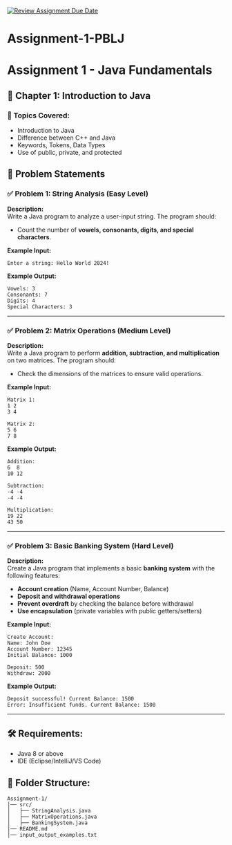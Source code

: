 [![Review Assignment Due Date](https://classroom.github.com/assets/deadline-readme-button-22041afd0340ce965d47ae6ef1cefeee28c7c493a6346c4f15d667ab976d596c.svg)](https://classroom.github.com/a/tQliWpxR)
# Assignment-1-PBLJ
# Assignment 1 - Java Fundamentals

## 📖 Chapter 1: Introduction to Java

### 🔹 Topics Covered:
- Introduction to Java
- Difference between C++ and Java
- Keywords, Tokens, Data Types
- Use of public, private, and protected

## 📝 Problem Statements

### ✅ Problem 1: String Analysis (Easy Level)
**Description:**  
Write a Java program to analyze a user-input string. The program should:
- Count the number of **vowels, consonants, digits, and special characters**.

**Example Input:**
```
Enter a string: Hello World 2024!
```
**Example Output:**
```
Vowels: 3
Consonants: 7
Digits: 4
Special Characters: 3
```

---

### ✅ Problem 2: Matrix Operations (Medium Level)
**Description:**  
Write a Java program to perform **addition, subtraction, and multiplication** on two matrices. The program should:
- Check the dimensions of the matrices to ensure valid operations.

**Example Input:**
```
Matrix 1:
1 2
3 4

Matrix 2:
5 6
7 8
```
**Example Output:**
```
Addition:
6  8
10 12

Subtraction:
-4 -4
-4 -4

Multiplication:
19 22
43 50
```

---

### ✅ Problem 3: Basic Banking System (Hard Level)
**Description:**  
Create a Java program that implements a basic **banking system** with the following features:
- **Account creation** (Name, Account Number, Balance)
- **Deposit and withdrawal operations**
- **Prevent overdraft** by checking the balance before withdrawal
- **Use encapsulation** (private variables with public getters/setters)

**Example Input:**
```
Create Account:
Name: John Doe
Account Number: 12345
Initial Balance: 1000

Deposit: 500
Withdraw: 2000
```
**Example Output:**
```
Deposit successful! Current Balance: 1500
Error: Insufficient funds. Current Balance: 1500
```

---

## 🛠 Requirements:
- Java 8 or above
- IDE (Eclipse/IntelliJ/VS Code)

## 📂 Folder Structure:
```
Assignment-1/
│── src/
│   ├── StringAnalysis.java
│   ├── MatrixOperations.java
│   ├── BankingSystem.java
│── README.md
│── input_output_examples.txt
```
